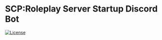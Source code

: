 # SCP:Roleplay Server Startup Discord Bot
[![License](https://img.shields.io/badge/License-VROSL%201.2-7b42f6?style=flat&logoColor=white)](LICENSE)




